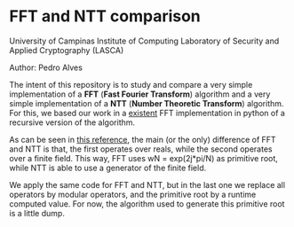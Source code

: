 # FFT and NTT comparison
University of Campinas
Institute of Computing
Laboratory of Security and Applied Cryptography (LASCA) 

Author: Pedro Alves

The intent of this repository is to study and compare a very simple implementation of a **FFT** (**Fast Fourier Transform**) algorithm and a very simple implementation of a **NTT** (**Number Theoretic Transform**) algorithm. For this, we based our work in a [existent](http://rosettacode.org/wiki/Fast_Fourier_transform#Python:_Recursive) FFT implementation in python of a recursive version of the algorithm.

As can be seen in [this reference](http://www.apfloat.org/ntt.html), the main (or the only) difference of FFT and NTT is that, the first operates over reals, while the second operates over a finite field. This way, FFT uses wN = exp(2j*pi/N) as primitive root, while NTT is able to use a generator of the finite field.

We apply the same code for FFT and NTT, but in the last one we replace all operators by modular operators, and the primitive root by a runtime computed value. For now, the algorithm used to generate this primitive root is a little dump.
